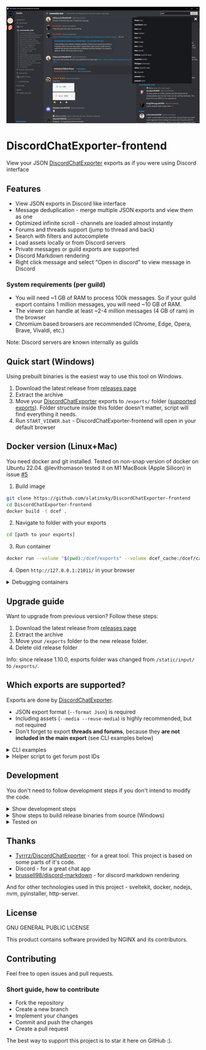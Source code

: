![](docs/screenshot.png)

# DiscordChatExporter-frontend
View your JSON [DiscordChatExporter](https://github.com/Tyrrrz/DiscordChatExporter) exports as if you were using Discord interface

## Features
- View JSON exports in Discord like interface
- Message deduplication - merge multiple JSON exports and view them as one
- Optimized infinite scroll - channels are loaded almost instantly
- Forums and threads support (jump to thread and back)
- Search with filters and autocomplete
- Load assets locally or from Discord servers
- Private messages or guild exports are supported
- Discord Markdown rendering
- Right click message and select "Open in discord" to view message in Discord


### System requirements (per guild)
- You will need ~1 GB of RAM to process 100k messages. So if your guild export contains 1 million messages, you will need ~10 GB of RAM.
- The viewer can handle at least ~2-4 million messages (4 GB of ram) in the browser
- Chromium based browsers are recommended (Chrome, Edge, Opera, Brave, Vivaldi, etc.)

Note: Discord servers are known internally as guilds



## Quick start (Windows)
Using prebuilt binaries is the easiest way to use this tool on Windows.
1. Download the latest release from [releases page](https://github.com/slatinsky/DiscordChatExporter-frontend/releases)
2. Extract the archive
3. Move your [DiscordChatExporter](https://github.com/Tyrrrz/DiscordChatExporter) exports to `/exports/` folder ([supported exports](#supported-exports)). Folder structure inside this folder doesn't matter, script will find everything it needs.
4. Run `START_VIEWER.bat` - DiscordChatExporter-frontend will open in your default browser

## Docker version (Linux+Mac)
You need docker and git installed. Tested on non-snap version of docker on Ubuntu 22.04. @levithomason tested it on M1 MacBook (Apple Silicon) in issue [#5](https://github.com/slatinsky/DiscordChatExporter-frontend/issues/5)
1. Build image
```bash
git clone https://github.com/slatinsky/DiscordChatExporter-frontend
cd DiscordChatExporter-frontend
docker build -t dcef .
```
2. Navigate to folder with your exports
```bash
cd [path to your exports]
```

3. Run container
```bash
docker run --volume "$(pwd):/dcef/exports" --volume dcef_cache:/dcef/cache --rm -p 21011:21011 -it dcef
```

4. Open `http://127.0.0.1:21011/` in your browser

<details><summary>Debugging containers</summary>
<p>

To debug new container instance, run `docker run -it dcef sh` to get shell inside container

To get inside running container, run `docker exec -it $(docker ps | grep 'dcef' | awk '{ print $1 }') sh`

</p>
</details>

## Upgrade guide
Want to upgrade from previous version? Follow these steps:

1. Download the latest release from [releases page](https://github.com/slatinsky/DiscordChatExporter-frontend/releases)
2. Extract the archive
3. Move your `/exports` folder to the new release folder.
4. Delete old release folder

Info: since release 1.10.0, exports folder was changed from `/static/input/` to `/exports/`.

<a name="supported-exports"></a>
## Which exports are supported?

Exports are done by [DiscordChatExporter](https://github.com/Tyrrrz/DiscordChatExporter).

- JSON export format (`--format Json`) is required
- Including assets (`--media --reuse-media`) is highly recommended, but not required
- Don't forget to export **threads and forums**, because they **are not included in the main export** (see CLI examples below)

<details><summary>CLI examples</summary>
<p>

Export all accessible channels from guild:
```
DiscordChatExporter.Cli.exe exportguild --token DISCORD_TOKEN -g GUILD_ID --media --reuse-media --format Json --output OUTPUT_FOLDER_PATH
```
Export all dms (sadly, exporting dms can't be done without selfboting):
```
DiscordChatExporter.Cli.exe exportdm --token DISCORD_TOKEN --media --reuse-media --format Json --output OUTPUT_FOLDER_PATH
```
Export channel/thread/forum post:
```
DiscordChatExporter.Cli export --token DISCORD_TOKEN  --media --reuse-media --output OUTPUT_FOLDER_PATH --format Json --channel CHANNEL_OR_THREAD_ID_OR_FORUM_POST_ID
```

Viewer also suppports html export with assets + json export without assets - but it's not recommended, because most embeds will be missing.
</p>
</details>

<details><summary>Helper script to get forum post IDs</summary>
<p>

Viewing forums is supported by this viewer, but exporting them with DiscordChatExporter is harder than with other channel types, because export of main forum channel is not supported.

Workaround is to export individual forum threads. I made a script to get forum IDs automatically:

### Steps
1. Open discord in browser
2. Navigate to channel with forum post list
3. press F12 and paste this script to the console:

```js
len = 0
ids = []
previouseScrollTop = 0

function scrollToPosition(offset) {
    scrollDiv = document.querySelector('div[class*="chat-"] > div > div > div[class*="scrollerBase-"]')
    scrollDiv.scroll(0, offset)
}

function captureIds() {
    document.querySelectorAll('div[data-item-id]').forEach((e) => ids.push(e.dataset.itemId))
    ids = [...new Set(ids)]  //deduplicate
    if (ids.length > len) {
        len = ids.length
        console.log('Found', len, 'IDs')
    }
}

function printIds() {
    // print all ids, comma separated
    console.log('found IDs:',ids.join(','))
}

scrollToPosition(0)
interval = setInterval(() => {
    scrollToPosition(scrollDiv.scrollTop + window.innerHeight / 3)
    setTimeout(() => {
        captureIds()
        if (previouseScrollTop === scrollDiv.scrollTop) {
            clearInterval(interval)
            printIds()
        }
        previouseScrollTop = scrollDiv.scrollTop
    }, 1000)
}, 1542)
```

4. script will scroll the page. At the the end, it will print all IDs to the console
5. download each id with DiscordChatExporter as if you would download channel (--channel FORUM_POST_ID)
</p>
</details>

## Development
You don't need to follow development steps if you don't intend to modify the code.

<details><summary>Show development steps</summary>
<p>

Then make sure you use node 16.16.0 and have nodemon installed globally (used for python3 hot reloading)
```bash
nvm use 16.16.0
npm install -g nodemon
```

Then install python3 dependencies
```bash
cd backend/preprocess
py -m pip install imagesize
cd ..
```

Now you just need to run the development helper script to start all needed processes
```bash
DEV.bat
```

If everything was done correctly, DiscordChatExporter-frontend will open in your browser with working hot reloading.

(There is no dev version for Linux. You have to use docker version)

</p>
</details>


<details><summary>Show steps to build release binaries from source (Windows)</summary>
<p>

## Requirements
- Node.js 16
- Python 3.9+
- pyinstaller (installled globally)
```
py -m pip install pyinstaller
```

## Steps
1. Clone this repository
```bash
git clone https://github.com/slatinsky/DiscordChatExporter-frontend
```
2. Install dependencies
```bash
npm install
cd server
npm install
cd ..
```
3. Make sure you have Python3.9+ Node.js 16 and pyinstaller installed:
```
>py --version
Python 3.10.2
```
```
>node --version
v16.14.2
```
```
>pyinstaller --version
5.5
```

4. Kill `npm run dev` if it is running

5. Run the build script
```bash
BUILD_RELEASE.bat
```

6. Release binaries will be in `/release/` folder

</p>
</details>

<details><summary>Tested on</summary>
<p>

```
>winver
Windows 10, 21H2
Os build: 19044.1766

>py --version
Python 3.10.2

>node --version
v16.14.2

>pyinstaller --version
5.5

nginx/Windows-1.23.2

DiscordChatExporter version:
v2.36.1

Processor:
AMD Ryzen™ 7 5800H

400k messages with 18GB of media files
```


But binary release should work on any Windows 10 / Windows 11 x64 computer.

Docker release should work on Linux x64 and Mac M1 (arm64) computers.

</p>
</details>

## Thanks
- [Tyrrrz/DiscordChatExporter](https://github.com/Tyrrrz/DiscordChatExporter) - for a great tool. This project is based on some parts of it's code.
- Discord - for a great chat app
- [brussell98/discord-markdown](https://github.com/brussell98/discord-markdown) - for discord markdown rendering

And for other technologies used in this project - sveltekit, docker, nodejs, nvm, pyinstaller, http-server.

## License
GNU GENERAL PUBLIC LICENSE

This product contains software provided by NGINX and its contributors.

## Contributing
Feel free to open issues and pull requests.
### Short guide, how to contribute
- Fork the repository
- Create a new branch
- Implement your changes
- Commit and push the changes
- Create a pull request

The best way to support this project is to star it here on GitHub :).